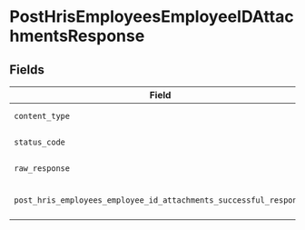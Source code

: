 # PostHrisEmployeesEmployeeIDAttachmentsResponse


## Fields

| Field                                                                                                                                                        | Type                                                                                                                                                         | Required                                                                                                                                                     | Description                                                                                                                                                  |
| ------------------------------------------------------------------------------------------------------------------------------------------------------------ | ------------------------------------------------------------------------------------------------------------------------------------------------------------ | ------------------------------------------------------------------------------------------------------------------------------------------------------------ | ------------------------------------------------------------------------------------------------------------------------------------------------------------ |
| `content_type`                                                                                                                                               | *str*                                                                                                                                                        | :heavy_check_mark:                                                                                                                                           | HTTP response content type for this operation                                                                                                                |
| `status_code`                                                                                                                                                | *int*                                                                                                                                                        | :heavy_check_mark:                                                                                                                                           | HTTP response status code for this operation                                                                                                                 |
| `raw_response`                                                                                                                                               | [requests.Response](https://requests.readthedocs.io/en/latest/api/#requests.Response)                                                                        | :heavy_check_mark:                                                                                                                                           | Raw HTTP response; suitable for custom response parsing                                                                                                      |
| `post_hris_employees_employee_id_attachments_successful_response`                                                                                            | [Optional[shared.PostHrisEmployeesEmployeeIDAttachmentsSuccessfulResponse]](../../models/shared/posthrisemployeesemployeeidattachmentssuccessfulresponse.md) | :heavy_minus_sign:                                                                                                                                           | POST /hris/employees/:employee_id/attachments Successful response                                                                                            |